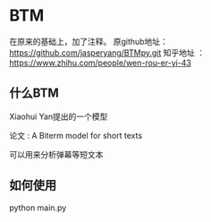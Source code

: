 <!--
 * @Author: 一蓑烟雨任平生
 * @Date: 2020-03-08 17:38:48
 * @LastEditTime: 2020-03-08 17:42:42
 * @LastEditors: Please set LastEditors
 * @Description: In User Settings Edit
 * @FilePath: /BTMpy/Users/duyining/Desktop/BTM/README.md
 -->
# BTM
在原来的基础上，加了注释。
原github地址：https://github.com/jasperyang/BTMpy.git
知乎地址 ： https://www.zhihu.com/people/wen-rou-er-yi-43

## 什么BTM

Xiaohui Yan提出的一个模型 

论文 : A Biterm model for short texts

可以用来分析弹幕等短文本

## 如何使用

  python main.py

